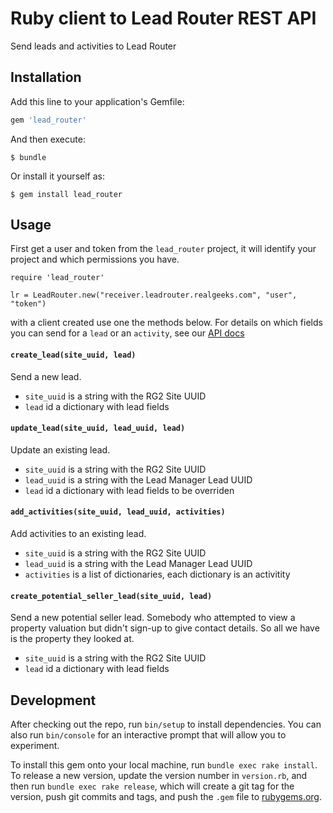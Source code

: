 # Ruby client to Lead Router REST API

Send leads and activities to Lead Router

## Installation

Add this line to your application's Gemfile:

```ruby
gem 'lead_router'
```

And then execute:

    $ bundle

Or install it yourself as:

    $ gem install lead_router

## Usage

First get a user and token from the `lead_router` project, it will identify your project and which permissions you have.

    require 'lead_router'

    lr = LeadRouter.new("receiver.leadrouter.realgeeks.com", "user", "token")

with a client created use one the methods below. For details on which fields
you can send for a `lead` or an `activity`, see our [API docs](http://docs.realgeeks.com/incoming_leads_api)

#### `create_lead(site_uuid, lead)`

Send a new lead.

 - `site_uuid` is a string with the RG2 Site UUID
 - `lead` id a dictionary with lead fields

#### `update_lead(site_uuid, lead_uuid, lead)`

Update an existing lead.

 - `site_uuid` is a string with the RG2 Site UUID
 - `lead_uuid` is a string with the Lead Manager Lead UUID
 - `lead` id a dictionary with lead fields to be overriden

#### `add_activities(site_uuid, lead_uuid, activities)`

Add activities to an existing lead.

 - `site_uuid` is a string with the RG2 Site UUID
 - `lead_uuid` is a string with the Lead Manager Lead UUID
 - `activities` is a list of dictionaries, each dictionary is an activitity

#### `create_potential_seller_lead(site_uuid, lead)`

Send a new potential seller lead.  Somebody who attempted to view a property valuation but didn't sign-up to give contact details. So all we have is the property they looked at.

 - `site_uuid` is a string with the RG2 Site UUID
 - `lead` id a dictionary with lead fields

## Development

After checking out the repo, run `bin/setup` to install dependencies. You can also run `bin/console` for an interactive prompt that will allow you to experiment.

To install this gem onto your local machine, run `bundle exec rake install`. To release a new version, update the version number in `version.rb`, and then run `bundle exec rake release`, which will create a git tag for the version, push git commits and tags, and push the `.gem` file to [rubygems.org](https://rubygems.org).

